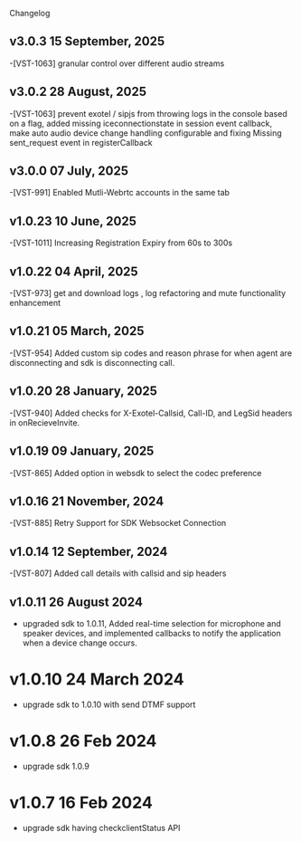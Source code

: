 Changelog

## v3.0.3 15 September, 2025
-[VST-1063] granular control over different audio streams

## v3.0.2 28 August, 2025
-[VST-1063] prevent exotel / sipjs from throwing logs in the console based on a flag, added missing iceconnectionstate in session event callback, make auto audio device change handling configurable and fixing Missing sent_request event in registerCallback

## v3.0.0 07 July, 2025
-[VST-991] Enabled Mutli-Webrtc accounts in the same tab

## v1.0.23 10 June, 2025
-[VST-1011] Increasing Registration Expiry from 60s to 300s
## v1.0.22 04 April, 2025
-[VST-973] get and download logs , log refactoring and mute functionality enhancement

## v1.0.21 05 March, 2025
-[VST-954] Added custom sip codes and reason phrase for when agent are disconnecting and sdk is disconnecting call.

## v1.0.20 28 January, 2025
-[VST-940] Added checks for X-Exotel-Callsid, Call-ID, and LegSid headers in onRecieveInvite.

## v1.0.19 09 January, 2025
-[VST-865] Added option in websdk to select the codec preference

## v1.0.16 21 November, 2024
-[VST-885] Retry Support for SDK Websocket Connection

## v1.0.14 12 September, 2024
-[VST-807] Added call details with callsid and sip headers

## v1.0.11 26 August 2024
- upgraded sdk to 1.0.11, Added real-time selection for microphone and speaker devices, and implemented callbacks to notify the application when a device change occurs.

# v1.0.10 24 March 2024
- upgrade sdk to 1.0.10 with send DTMF support 

# v1.0.8 26 Feb 2024
- upgrade sdk 1.0.9

# v1.0.7 16 Feb 2024
- upgrade sdk having checkclientStatus API